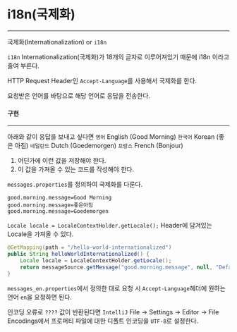 # i18n(국제화)
***
국제화(Internationalization) or `i18n`

`i18n` Internationalization(국제화)가 18개의 글자로 이루어져있기 때문에
i18n 이라고 줄여 부른다.

HTTP Request Header인 `Accept-Language`를 사용해서 국제화를 한다.

요청받은 언어를 바탕으로 해당 언어로 응답을 전송한다.

#### 구현
***
아래와 같이 응답을 보내고 싶다면
`영어` English (Good Morning)
`한국어` Korean (좋은 아침)
`네덜란드` Dutch (Goedemorgen)
`프랑스` French (Bonjour)

1. 어딘가에 이런 값을 저장해야 한다.
2. 이 값을 가져올 수 있는 코드를 작성해야 한다.

`messages.properties`를 정의하여 국제화를 다룬다.
``` properties
good.morning.message=Good Morning
good.morning.message=좋은아침
good.morning.message=Goedemorgen
```


`Locale locale = LocaleContextHolder.getLocale();`
Header에 담겨있는 Locale을 가져올 수 있다.

``` java
@GetMapping(path = "/hello-world-internationalized")  
public String helloWorldInternationalized() {  
    Locale locale = LocaleContextHolder.getLocale();  
    return messageSource.getMessage("good.morning.message", null, "Default Message", locale);  
}
```
`messages_en.properties`에서 정의한 대로
요청 시 `Accept-Language`헤더에 원하는 언어 `en`을 요청하면 된다.

인코딩 오류로 `????` 값이 반환된다면
`IntelliJ` File → Settings → Editor → File Encodings에서 프로퍼티 파일에 대한 디폴트 인코딩을 `UTF-8`로 설정한다.